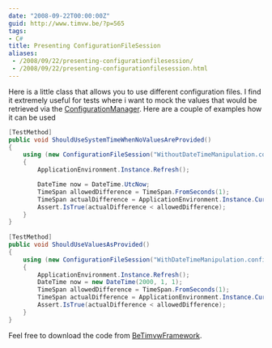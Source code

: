 ```yaml
---
date: "2008-09-22T00:00:00Z"
guid: http://www.timvw.be/?p=565
tags:
- C#
title: Presenting ConfigurationFileSession
aliases:
 - /2008/09/22/presenting-configurationfilesession/
 - /2008/09/22/presenting-configurationfilesession.html
---
```

Here is a little class that allows you to use different configuration files. I find it extremely useful for tests where i want to mock the values that would be retrieved via the [ConfigurationManager](http://msdn.microsoft.com/en-us/library/system.configuration.configurationmanager.aspx). Here are a couple of examples how it can be used

```csharp
[TestMethod]
public void ShouldUseSystemTimeWhenNoValuesAreProvided()
{
	using (new ConfigurationFileSession("WithoutDateTimeManipulation.config"))
	{
		ApplicationEnvironment.Instance.Refresh();

		DateTime now = DateTime.UtcNow;
		TimeSpan allowedDifference = TimeSpan.FromSeconds(1);
		TimeSpan actualDifference = ApplicationEnvironment.Instance.CurrentDateTime -- configurationNow;
		Assert.IsTrue(actualDifference < allowedDifference); 
	} 
} 
		
[TestMethod] 
public void ShouldUseValuesAsProvided() 
{ 
	using (new ConfigurationFileSession("WithDateTimeManipulation.config")) 
	{ 
		ApplicationEnvironment.Instance.Refresh(); 
		DateTime now = new DateTime(2000, 1, 1); 
		TimeSpan allowedDifference = TimeSpan.FromSeconds(1); 
		TimeSpan actualDifference = ApplicationEnvironment.Instance.CurrentDateTime - configurationNow; 
		Assert.IsTrue(actualDifference < allowedDifference); 
	} 
}
``` 

Feel free to download the code from [BeTimvwFramework](http://www.codeplex.com/BeTimvwFramework).
